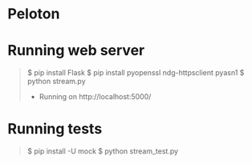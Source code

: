 # Peloton

Running web server
==================
> $ pip install Flask
> $ pip install pyopenssl ndg-httpsclient pyasn1
> $ python stream.py
>  * Running on http://localhost:5000/


Running tests
=============
> $ pip install -U mock
> $ python stream_test.py
